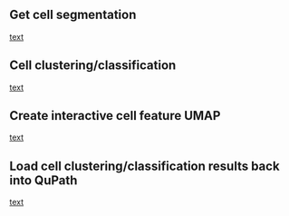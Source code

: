 ## Get cell segmentation
[text](stardist_cell_segmentation.groovy)
## Cell clustering/classification
[text](vis_cell_features.ipynb)
## Create interactive cell feature UMAP
[text](vis_cell_features.ipynb)
## Load cell clustering/classification results back into QuPath
[text](import_cell_clustering.groovy)



